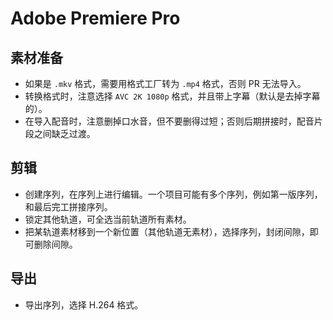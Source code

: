 # Adobe Premiere Pro

## 素材准备

- 如果是 `.mkv` 格式，需要用格式工厂转为 `.mp4` 格式，否则 PR 无法导入。
- 转换格式时，注意选择 `AVC 2K 1080p` 格式，并且带上字幕（默认是去掉字幕的）。
- 在导入配音时，注意删掉口水音，但不要删得过短；否则后期拼接时，配音片段之间缺乏过渡。

## 剪辑

- 创建序列，在序列上进行编辑。一个项目可能有多个序列，例如第一版序列，和最后完工拼接序列。
- 锁定其他轨道，可全选当前轨道所有素材。
- 把某轨道素材移到一个新位置（其他轨道无素材），选择序列，封闭间隙，即可删除间隙。

## 导出

- 导出序列，选择 H.264 格式。
